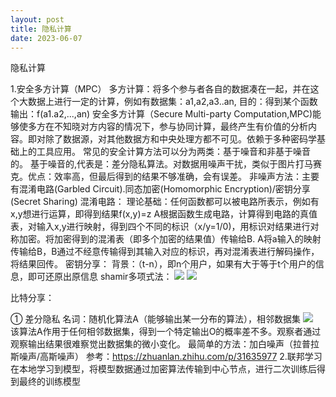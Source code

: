```yaml
---
layout: post
title: 隐私计算
date: 2023-06-07
---
```

隐私计算


1.安全多方计算（MPC）
多方计算：将多个参与者各自的数据凑在一起，并在这个大数据上进行一定的计算，例如有数据集：a1,a2,a3..an, 目的：得到某个函数输出：f(a1.a2,...,an)
安全多方计算（Secure Multi-party Computation,MPC)能够使多方在不知晓对方内容的情况下，参与协同计算，最终产生有价值的分析内容。即对除了数据源，对其他数据方和中央处理方都不可见。依赖于多种密码学基础上的工具应用。
常见的安全计算方法可以分为两类：基于噪音和非基于噪音的。
基于噪音的,代表是：差分隐私算法。对数据用噪声干扰，类似于图片打马赛克。优点：效率高，但最后得到的结果不够准确，会有误差。
非噪声方法：主要有混淆电路(Garbled Circuit).同态加密(Homomorphic Encryption)/密钥分享(Secret Sharing)
混淆电路：
 理论基础：任何函数都可以被电路所表示，例如有x,y想进行运算，即得到结果f(x,y)=z
 A根据函数生成电路，计算得到电路的真值表，对输入x,y进行映射，得到四个不同的标识（x/y=1/0)，用标识对结果进行对称加密。将加密得到的混淆表（即多个加密的结果值）传输给B.
 A将a输入的映射传输给B，B通过不经意传输得到其输入对应的标识，再对混淆表进行解码操作，将结果回传。
密钥分享：
背景：（t-n），即n个用户，如果有大于等于t个用户的信息，即可还原出原信息
shamir多项式法：
![]({{site.url}}/assets/images/隐私计算/shamir.png)
![]({{site.url}}/assets/images/隐私计算/shamir2.png)

比特分享：


① 差分隐私
名词：随机化算法A（能够输出某一分布的算法），相邻数据集
![]({{site.url}}/assets/images/隐私计算/差分隐私.png)  
该算法A作用于任何相邻数据集，得到一个特定输出O的概率差不多。观察者通过观察输出结果很难察觉出数据集的微小变化。
最简单的方法：加白噪声（拉普拉斯噪声/高斯噪声）
参考：https://zhuanlan.zhihu.com/p/31635977
2.联邦学习
在本地学习到模型，将模型数据通过加密算法传输到中心节点，进行二次训练后得到最终的训练模型